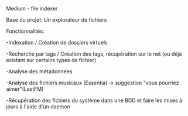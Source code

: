 Medium - file indexer

Base du projet: Un explorateur de fichiers

Fonctionnalités:

-Indexation / Création de dossiers virtuels

-Recherche par tags / Création des tags, récupération sur le net (ou déjà existant sur certains types de fichier)

-Analyse des métadonnées 

-Analyse des fichiers musicaux (Essentia) -> suggestion "vous pourriez aimer"(LastFM)

-Récupération des fichiers du système dans une BDD et faire les mises à jours à l'aide d'un daemon

